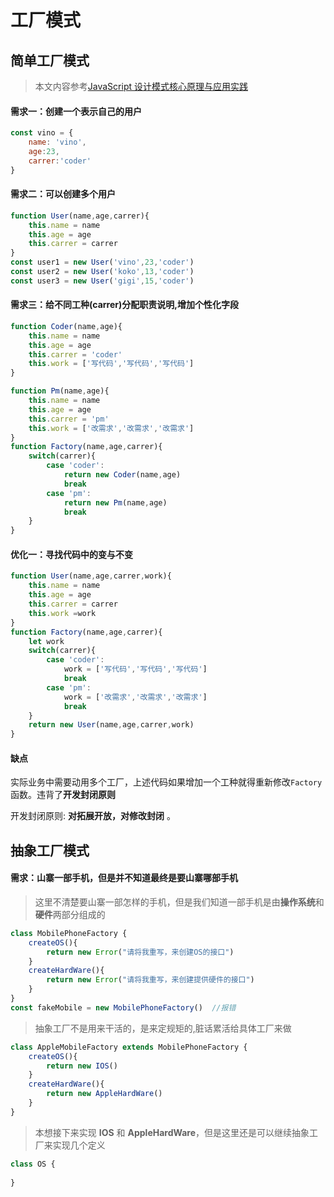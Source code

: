 # 工厂模式

## 简单工厂模式

> 本文内容参考[JavaScript 设计模式核⼼原理与应⽤实践](https://juejin.cn/book/6844733790204461070)

#### 需求一：创建一个表示自己的用户

```javascript
const vino = {
	name: 'vino',
	age:23,
	carrer:'coder'
}
```

#### 需求二：可以创建多个用户

```javascript
function User(name,age,carrer){
	this.name = name
	this.age = age
	this.carrer = carrer
}
const user1 = new User('vino',23,'coder')
const user2 = new User('koko',13,'coder')
const user3 = new User('gigi',15,'coder')
```

#### 需求三：给不同工种(carrer)分配职责说明,增加个性化字段


```javascript
function Coder(name,age){
	this.name = name
	this.age = age
	this.carrer = 'coder'
	this.work = ['写代码','写代码','写代码']
}

function Pm(name,age){
	this.name = name
	this.age = age
	this.carrer = 'pm'
	this.work = ['改需求','改需求','改需求']
}
function Factory(name,age,carrer){
	switch(carrer){
		case 'coder':
			return new Coder(name,age)
			break
		case 'pm':
			return new Pm(name,age)
			break
	}
}
```

#### 优化一：寻找代码中的变与不变

```javascript
function User(name,age,carrer,work){
	this.name = name
	this.age = age
	this.carrer = carrer
	this.work =work
}
function Factory(name,age,carrer){
	let work
	switch(carrer){
		case 'coder':
			work = ['写代码','写代码','写代码']
			break
		case 'pm':
			work = ['改需求','改需求','改需求']
			break
	}
	return new User(name,age,carrer,work)
}
```
#### 缺点

实际业务中需要动用多个工厂，上述代码如果增加一个工种就得重新修改`Factory`函数。违背了**开发封闭原则**


开发封闭原则: **对拓展开放，对修改封闭** 。

## 抽象工厂模式

#### 需求：山寨一部手机，但是并不知道最终是要山寨哪部手机

> 这里不清楚要山寨一部怎样的手机，但是我们知道一部手机是由**操作系统**和**硬件**两部分组成的

```javascript
class MobilePhoneFactory {
	createOS(){
		return new Error("请将我重写，来创建OS的接口")
	}
	createHardWare(){
		return new Error("请将我重写，来创建提供硬件的接口")
	}
}
const fakeMobile = new MobilePhoneFactory()  //报错

```

> 抽象工厂不是用来干活的，是来定规矩的,脏话累活给具体工厂来做


```javascript
class AppleMobileFactory extends MobilePhoneFactory {
	createOS(){
		return new IOS()
	}
	createHardWare(){
		return new AppleHardWare()
	}
}

```

> 本想接下来实现 **IOS** 和 **AppleHardWare**，但是这里还是可以继续抽象工厂来实现几个定义

```javascript
class OS {
	
}

```
